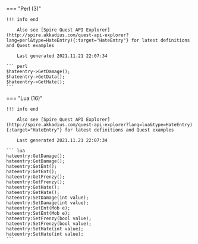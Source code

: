 === "Perl (3)"

    !!! info end

        Also see [Spire Quest API Explorer](http://spire.akkadius.com/quest-api-explorer?lang=perl&type=HateEntry){:target="HateEntry"} for latest definitions and Quest examples

        Last generated 2021.11.21 22:07:34

    ``` perl
    $hateentry->GetDamage();
    $hateentry->GetData();
    $hateentry->GetHate();
    ```
=== "Lua (16)"

    !!! info end

        Also see [Spire Quest API Explorer](http://spire.akkadius.com/quest-api-explorer?lang=lua&type=HateEntry){:target="HateEntry"} for latest definitions and Quest examples

        Last generated 2021.11.21 22:07:34

    ``` lua
    hateentry:GetDamage();
    hateentry:GetDamage();
    hateentry:GetEnt();
    hateentry:GetEnt();
    hateentry:GetFrenzy();
    hateentry:GetFrenzy();
    hateentry:GetHate();
    hateentry:GetHate();
    hateentry:SetDamage(int value);
    hateentry:SetDamage(int value);
    hateentry:SetEnt(Mob e);
    hateentry:SetEnt(Mob e);
    hateentry:SetFrenzy(bool value);
    hateentry:SetFrenzy(bool value);
    hateentry:SetHate(int value);
    hateentry:SetHate(int value);
    ```
